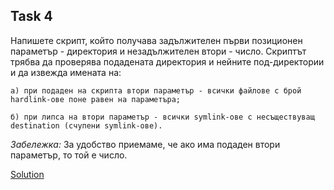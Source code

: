 ## Task 4

Напишете скрипт, който получава задължителен първи позиционен параметър - директория и незадължителен втори - число. Скриптът
трябва да проверява подадената директория и нейните под-директории и да извежда имената на:
  
    а) при подаден на скрипта втори параметър - всички файлове с брой hardlink-ове поне равен на параметъра;
  
    б) при липса на втори параметър - всички symlink-ове с несъществуващ destination (счупени symlink-ове).

*Забележка:* За удобство приемаме, че ако има подаден втори параметър, то той е число.

[Solution](https://github.com/Svetlin12/Linux-Shell-and-C-files/blob/master/FMITasks/%D0%A2ask04-Soltion.sh)

